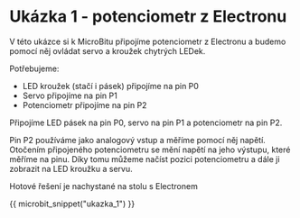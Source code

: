 # Ukázka 1 - potenciometr z Electronu

V této ukázce si k MicroBitu připojíme potenciometr z Electronu a budemo pomocí něj ovládat servo a kroužek chytrých LEDek.

Potřebujeme:

* LED kroužek (stačí i pásek) připojíme na pin P0
* Servo připojíme na pin P1
* Potenciometr připojíme na pin P2

Připojíme LED pásek na pin P0, servo na pin P1 a potenciometr na pin P2.

Pin P2 používáme jako analogový vstup a měříme pomocí něj napětí. Otočením připojeného potenciometru se mění napětí na jeho výstupu, které měříme na pinu. Díky tomu můžeme načíst pozici potenciometru a dále ji zobrazit na LED kroužku a servu.

Hotové řešení je nachystané na stolu s Electronem

{{ microbit_snippet("ukazka_1") }}

